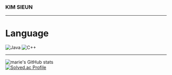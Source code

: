 ### KIM SIEUN<hr>
# Language
![Java](https://img.shields.io/badge/Java-007396.svg?&style=for-the-badge&logo=Java&logoColor=white)
![C++](https://img.shields.io/badge/C++-00599C.svg?&style=for-the-badge&logo=C++&logoColor=#00599C) <br><hr>
![marie's GitHub stats](https://github-readme-stats.vercel.app/api?username=marie043&show_icons=true&theme=onedark)<br>
[![Solved.ac Profile](http://mazassumnida.wtf/api/v2/generate_badge?boj=sieun043)](https://solved.ac/sieun043/)

<!--
**marie043/marie043** is a ✨ _special_ ✨ repository because its `README.md` (this file) appears on your GitHub profile.

Here are some ideas to get you started:

- 🔭 I’m currently working on ...
- 🌱 I’m currently learning ...
- 👯 I’m looking to collaborate on ...
- 🤔 I’m looking for help with ...
- 💬 Ask me about ...
- 📫 How to reach me: ...
- 😄 Pronouns: ...
- ⚡ Fun fact: ...
-->

